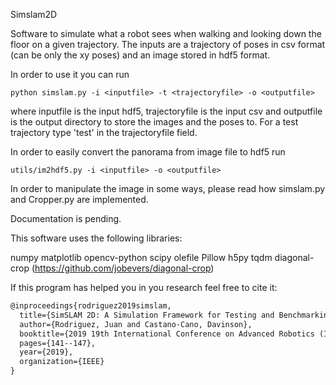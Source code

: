 Simslam2D

Software to simulate what a robot sees when walking and looking down the floor on a given trajectory. The inputs are a trajectory of poses in csv format (can be only the xy poses) and an image stored in hdf5 format.

In order to use it you can run 

`python simslam.py -i <inputfile> -t <trajectoryfile> -o <outputfile>`

where inputfile is the input hdf5, trajectoryfile is the input csv and outputfile is the output directory to store the images and the poses to. For a test trajectory type 'test' in the trajectoryfile field.

In order to easily convert the panorama from image file to hdf5 run 

`utils/im2hdf5.py -i <inputfile> -o <outputfile>`

In order to manipulate the image in some ways, please read how simslam.py and Cropper.py are implemented.

Documentation is pending.

This software uses the following libraries:

numpy
matplotlib
opencv-python
scipy
olefile
Pillow
h5py
tqdm
diagonal-crop (https://github.com/jobevers/diagonal-crop)

If this program has helped you in you research feel free to cite it:

```latex
@inproceedings{rodriguez2019simslam,
  title={SimSLAM 2D: A Simulation Framework for Testing and Benchmarking of two-dimensional Visual-SLAM Methods},
  author={Rodriguez, Juan and Castano-Cano, Davinson},
  booktitle={2019 19th International Conference on Advanced Robotics (ICAR)},
  pages={141--147},
  year={2019},
  organization={IEEE}
}
```